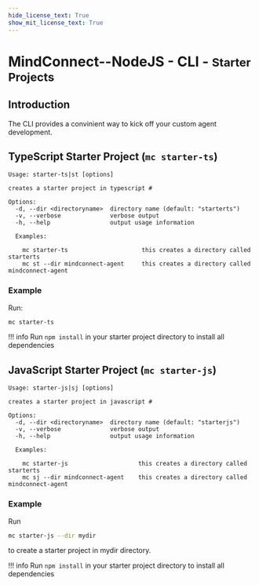 ```yaml
---
hide_license_text: True
show_mit_license_text: True
---
```


# MindConnect--NodeJS - CLI - <small>Starter Projects</small>

## Introduction

The CLI provides a convinient way to kick off your custom agent development.

## TypeScript Starter Project (`mc starter-ts`)

```text
Usage: starter-ts|st [options]

creates a starter project in typescript #

Options:
  -d, --dir <directoryname>  directory name (default: "starterts")
  -v, --verbose              verbose output
  -h, --help                 output usage information

  Examples:

    mc starter-ts                     this creates a directory called starterts
    mc st --dir mindconnect-agent     this creates a directory called mindconnect-agent
```

### Example

Run:

```bash
mc starter-ts
```

<!-- prettier-ignore-start -->
!!! info
    Run `npm install` in your starter project directory to install all dependencies
<!-- prettier-ignore-end -->

## JavaScript Starter Project (`mc starter-js`)

```text
Usage: starter-js|sj [options]

creates a starter project in javascript #

Options:
  -d, --dir <directoryname>  directory name (default: "starterjs")
  -v, --verbose              verbose output
  -h, --help                 output usage information

  Examples:

    mc starter-js                    this creates a directory called starterts
    mc sj --dir mindconnect-agent    this creates a directory called mindconnect-agent

```

### Example

Run

```bash
mc starter-js --dir mydir
```

to create a starter project in mydir directory.

<!-- prettier-ignore-start -->
!!! info
    Run `npm install` in your starter project directory to install all dependencies
<!-- prettier-ignore-end -->
